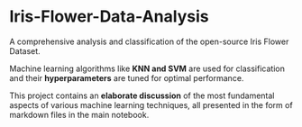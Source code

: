 # Iris-Flower-Data-Analysis

A comprehensive analysis and classification of the open-source Iris Flower Dataset. <br>

Machine learning algorithms like <b>KNN and SVM</b> are used for classification and their <b>hyperparameters</b> are tuned for optimal performance. <br>

This project contains an <b>elaborate discussion</b> of the most fundamental aspects of various machine learning techniques, all presented in the form of markdown files in the main notebook.
